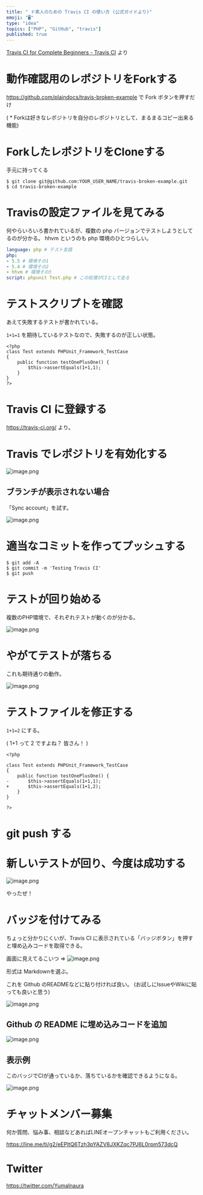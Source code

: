 ```yaml
---
title: " ド素人のための Travis CI の使い方 (公式ガイドより)"
emoji: "🖥"
type: "idea"
topics: ["PHP", "GitHub", "travis"]
published: true
---
```


[Travis CI for Complete Beginners - Travis CI](https://docs.travis-ci.com/user/for-beginners) より

# 動作確認用のレポジトリをForkする

https://github.com/plaindocs/travis-broken-example で Fork ボタンを押すだけ

( * Forkは好きなレポジトリを自分のレポジトリとして、まるまるコピー出来る機能)

# ForkしたレポジトリをCloneする

手元に持ってくる

```
$ git clone git@github.com:YOUR_USER_NAME/travis-broken-example.git
$ cd travis-broken-example
```

# Travisの設定ファイルを見てみる

何やらいろいろ書かれているが、複数の php バージョンでテストしようとしてるのが分かる。
hhvm というのも php 環境のひとつらしい。

```yaml:.travis.yml
language: php # テスト言語
php:
- 5.5 # 環境その1
- 5.4 # 環境その2
- hhvm # 環境その3
script: phpunit Test.php # この処理がCIとして走る
```

# テストスクリプトを確認

あえて失敗するテストが書かれている。

`1+1=1` を期待しているテストなので、失敗するのが正しい状態。

```php:Test.php
<?php
class Test extends PHPUnit_Framework_TestCase
{
	public function testOnePlusOne() {
		$this->assertEquals(1+1,1);
  	}
}
?>
```

# Travis CI に登録する

https://travis-ci.org/ より。

# Travis でレポジトリを有効化する

![image.png](https://qiita-image-store.s3.amazonaws.com/0/89618/f08fb971-a3ee-567a-2c63-0fd5c7ef9141.png)

## ブランチが表示されない場合

「Sync account」を試す。

![image.png](https://qiita-image-store.s3.amazonaws.com/0/89618/257198b1-cfb4-9164-f7b1-1c7dba872a90.png)



# 適当なコミットを作ってプッシュする

```
$ git add -A
$ git commit -m 'Testing Travis CI'
$ git push
```

# テストが回り始める

複数のPHP環境で、それぞれテストが動くのが分かる。

![image.png](https://qiita-image-store.s3.amazonaws.com/0/89618/eee1d468-5bc8-6c48-d9f9-46b24cd91e8b.png)

# やがてテストが落ちる

これも期待通りの動作。

![image.png](https://qiita-image-store.s3.amazonaws.com/0/89618/469b3129-3891-8944-f387-ca35729af0fe.png)

# テストファイルを修正する

`1+1=2` にする。

( 1+1 って 2 ですよね？ 皆さん！ )

```diff:Test.php
<?php

class Test extends PHPUnit_Framework_TestCase
{
	public function testOnePlusOne() {
-		$this->assertEquals(1+1,1);
+		$this->assertEquals(1+1,2);
  	}
}

?>
```

# git push する

# 新しいテストが回り、今度は成功する

![image.png](https://qiita-image-store.s3.amazonaws.com/0/89618/3e08a710-524c-879c-445f-2326b809cd8d.png)

やったぜ！

# バッジを付けてみる

ちょっと分かりにくいが、Travis CI に表示されている「バッジボタン」を押すと埋め込みコードを取得できる。

画面に見えてるこいつ => ![image.png](https://qiita-image-store.s3.amazonaws.com/0/89618/0c46969a-5fa6-e221-4217-6d32c3e16ba3.png)

形式は Markdownを選ぶ。

これを Github のREADMEなどに貼り付ければ良い。
(お試しにIssueやWikiに貼っても良いと思う)

![image.png](https://qiita-image-store.s3.amazonaws.com/0/89618/148931c8-1e9f-9536-9600-578d04841425.png)

## Github の README に埋め込みコードを追加

![image.png](https://qiita-image-store.s3.amazonaws.com/0/89618/a52bb2a7-aace-4856-69ff-4315d5b4446e.png)

## 表示例

このバッジでCIが通っているか、落ちているかを確認できるようになる。

![image.png](https://qiita-image-store.s3.amazonaws.com/0/89618/fc48826f-8577-79ed-4113-a2722398ba09.png)








<!-- Update From Qiita API -->

# チャットメンバー募集


何か質問、悩み事、相談などあればLINEオープンチャットもご利用ください。

https://line.me/ti/g2/eEPltQ6Tzh3pYAZV8JXKZqc7PJ6L0rpm573dcQ





# Twitter


https://twitter.com/YumaInaura


<!-- Update From Qiita API -->


